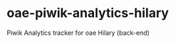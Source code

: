 oae-piwik-analytics-hilary
==========================

Piwik Analytics tracker for oae Hilary (back-end)
